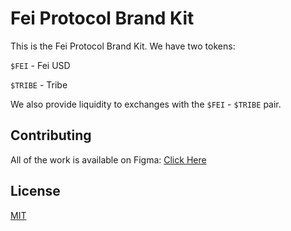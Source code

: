 # Fei Protocol Brand Kit

This is the Fei Protocol Brand Kit. We have two tokens:

`$FEI` - Fei USD

`$TRIBE` - Tribe

We also provide liquidity to exchanges with the `$FEI` - `$TRIBE` pair.

## Contributing
All of the work is available on Figma: [Click Here](https://www.figma.com/file/gM47IauUCvFfKcVxwl5o79/Fei-Protocol?node-id=2033%3A42)

## License
[MIT](https://choosealicense.com/licenses/mit/)
